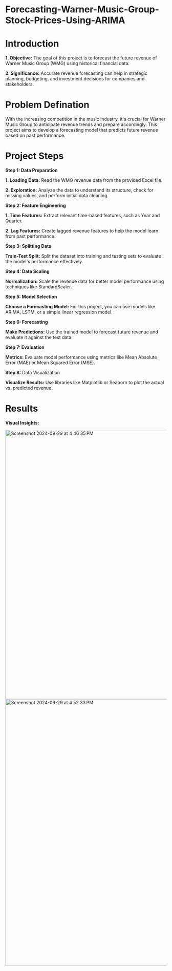 # Forecasting-Warner-Music-Group-Stock-Prices-Using-ARIMA

# Introduction 

**1. Objective:** The goal of this project is to forecast the future revenue of Warner Music Group (WMG) using historical financial data.

**2. Significance:** Accurate revenue forecasting can help in strategic planning, budgeting, and investment decisions for companies and stakeholders.


# Problem Defination

With the increasing competition in the music industry, it's crucial for Warner Music Group to anticipate revenue trends and prepare accordingly. This project aims to develop a forecasting model that predicts future revenue based on past performance.


# Project Steps

**Step 1: Data Preparation**

**1. Loading Data:** Read the WMG revenue data from the provided Excel file.

**2. Exploration:** Analyze the data to understand its structure, check for missing values, and perform initial data cleaning.



**Step 2: Feature Engineering**

**1. Time Features:** Extract relevant time-based features, such as Year and Quarter.

**2. Lag Features:** Create lagged revenue features to help the model learn from past performance.



**Step 3: Splitting Data**

**Train-Test Split:** Split the dataset into training and testing sets to evaluate the model's performance effectively.



**Step 4: Data Scaling**

**Normalization:** Scale the revenue data for better model performance using techniques like StandardScaler.



**Step 5: Model Selection**

**Choose a Forecasting Model:** For this project, you can use models like ARIMA, LSTM, or a simple linear regression model.



**Step 6: Forecasting**

**Make Predictions:** Use the trained model to forecast future revenue and evaluate it against the test data.



**Step 7: Evaluation**

**Metrics:** Evaluate model performance using metrics like Mean Absolute Error (MAE) or Mean Squared Error (MSE).



**Step 8:** Data Visualization

**Visualize Results:** Use libraries like Matplotlib or Seaborn to plot the actual vs. predicted revenue.


# Results

**Visual Insights:** 

<img width="841" alt="Screenshot 2024-09-29 at 4 46 35 PM" src="https://github.com/user-attachments/assets/29263958-796d-42e8-93a3-2042819e76ae">

<img width="833" alt="Screenshot 2024-09-29 at 4 52 33 PM" src="https://github.com/user-attachments/assets/8de0dee6-d3d7-45e0-b426-afdd697180e2">



